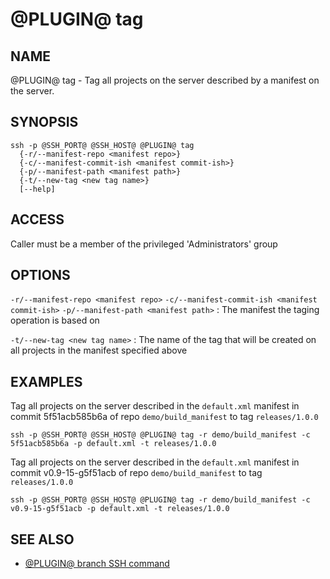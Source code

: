 @PLUGIN@ tag
==============

NAME
----
@PLUGIN@ tag - Tag all projects on the server described by a manifest
on the server.

SYNOPSIS
--------
```
ssh -p @SSH_PORT@ @SSH_HOST@ @PLUGIN@ tag
  {-r/--manifest-repo <manifest repo>}
  {-c/--manifest-commit-ish <manifest commit-ish>}
  {-p/--manifest-path <manifest path>}
  {-t/--new-tag <new tag name>}
  [--help]
```

ACCESS
------
Caller must be a member of the privileged 'Administrators' group

OPTIONS
-------

`-r/--manifest-repo <manifest repo>`
`-c/--manifest-commit-ish <manifest commit-ish>`
`-p/--manifest-path <manifest path>`
: The manifest the taging operation is based on

`-t/--new-tag <new tag name>`
: The name of the tag that will be created on all projects in the manifest specified above

EXAMPLES
--------
Tag all projects on the server described in the `default.xml` manifest in commit 5f51acb585b6a of repo `demo/build_manifest` to tag `releases/1.0.0`
```
ssh -p @SSH_PORT@ @SSH_HOST@ @PLUGIN@ tag -r demo/build_manifest -c 5f51acb585b6a -p default.xml -t releases/1.0.0

```

Tag all projects on the server described in the `default.xml` manifest in commit v0.9-15-g5f51acb of repo `demo/build_manifest` to tag `releases/1.0.0`
```
ssh -p @SSH_PORT@ @SSH_HOST@ @PLUGIN@ tag -r demo/build_manifest -c v0.9-15-g5f51acb -p default.xml -t releases/1.0.0

```

SEE ALSO
--------
* [@PLUGIN@ branch SSH command](cmd-branch.md)
